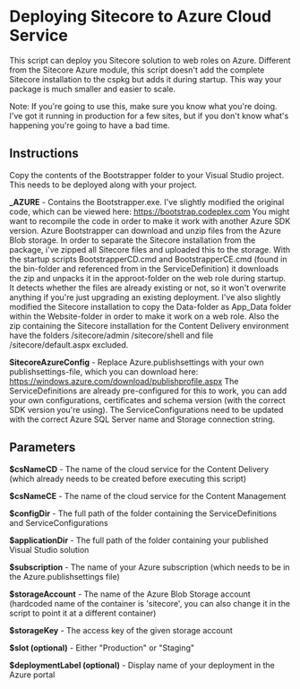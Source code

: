# Deploying Sitecore to Azure Cloud Service

This script can deploy you Sitecore solution to web roles on Azure. Different from the Sitecore Azure module, this script doesn't add the complete Sitecore installation to the cspkg but adds it during startup. This way your package is much smaller and easier to scale.

Note: If you're going to use this, make sure you know what you're doing. I've got it running in production for a few sites, but if you don't know what's happening you're going to have a bad time.

## Instructions

Copy the contents of the Bootstrapper folder to your Visual Studio project. This needs to be deployed along with your project.

**_AZURE** - Contains the Bootstrapper.exe. I've slightly modified the original code, which can be viewed here: https://bootstrap.codeplex.com
You might want to recompile the code in order to make it work with another Azure SDK version.
Azure Bootstrapper can download and unzip files from the Azure Blob storage. In order to separate the Sitecore installation from the package, i've zipped all Sitecore files and uploaded this to the storage. With the startup scripts BootstrapperCD.cmd and BootstrapperCE.cmd (found in the bin-folder and referenced from in the ServiceDefinition) it downloads the zip and unpacks it in the approot-folder on the web role during startup. It detects whether the files are already existing or not, so it won't overwrite anything if you're just upgrading an existing deployment.
I've also slightly modified the Sitecore installation to copy the Data-folder as App_Data folder within the Website-folder in order to make it work on a web role. Also the zip containing the Sitecore installation for the Content Delivery environment have the folders /sitecore/admin /sitecore/shell and file /sitecore/default.aspx excluded.

**SitecoreAzureConfig** - Replace Azure.publishsettings with your own publishsettings-file, which you can download here: https://windows.azure.com/download/publishprofile.aspx
The ServiceDefinitions are already pre-configured for this to work, you can add your own configurations, certificates and schema version (with the correct SDK version you're using). 
The ServiceConfigurations need to be updated with the correct Azure SQL Server name and Storage connection string.

## Parameters

**$csNameCD** - The name of the cloud service for the Content Delivery (which already needs to be created before executing this script)

**$csNameCE** - The name of the cloud service for the Content Management

**$configDir** - The full path of the folder containing the ServiceDefinitions and ServiceConfigurations

**$applicationDir** - The full path of the folder containing your published Visual Studio solution

**$subscription** - The name of your Azure subscription (which needs to be in the Azure.publishsettings file)

**$storageAccount** - The name of the Azure Blob Storage account (hardcoded name of the container is 'sitecore', you can also change it in the script to point it at a different container)

**$storageKey** - The access key of the given storage account

**$slot (optional)** - Either "Production" or "Staging"

**$deploymentLabel (optional)** - Display name of your deployment in the Azure portal